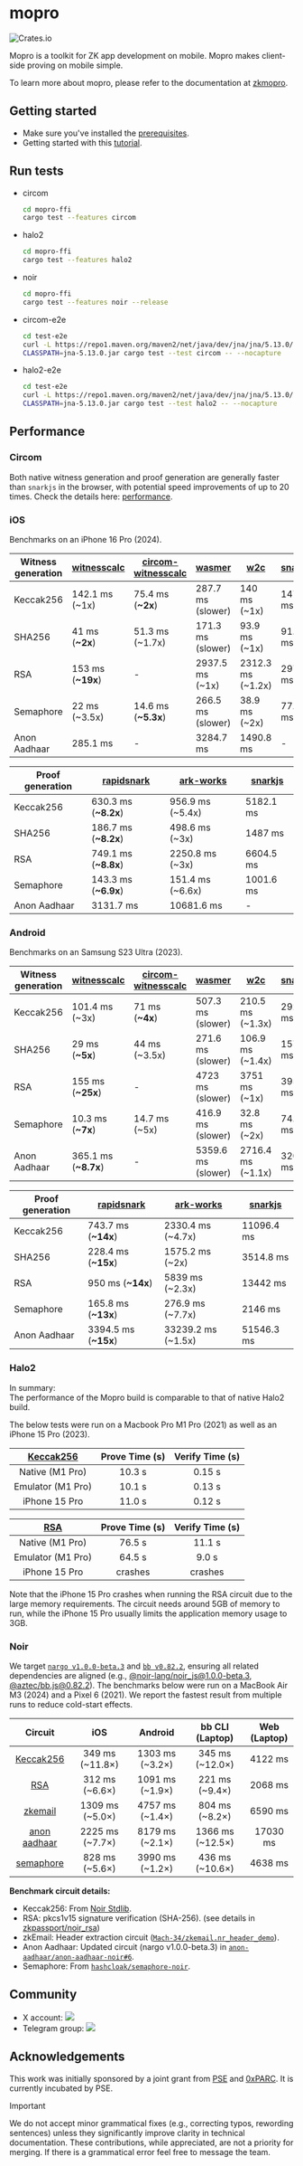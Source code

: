 # mopro

![Crates.io](https://img.shields.io/crates/v/mopro-ffi?label=mopro-ffi&style=flat-square)

Mopro is a toolkit for ZK app development on mobile. Mopro makes client-side proving on mobile simple.

To learn more about mopro, please refer to the documentation at [zkmopro](https://zkmopro.org/docs/intro).

## Getting started

-   Make sure you've installed the [prerequisites](https://zkmopro.org/docs/prerequisites).
-   Getting started with this [tutorial](https://zkmopro.org/docs/getting-started).

## Run tests

-   circom
    ```sh
    cd mopro-ffi
    cargo test --features circom
    ```
-   halo2
    ```sh
    cd mopro-ffi
    cargo test --features halo2
    ```
-   noir
    ```sh
    cd mopro-ffi
    cargo test --features noir --release
    ```
-   circom-e2e
    ```sh
    cd test-e2e
    curl -L https://repo1.maven.org/maven2/net/java/dev/jna/jna/5.13.0/jna-5.13.0.jar -o jna-5.13.0.jar
    CLASSPATH=jna-5.13.0.jar cargo test --test circom -- --nocapture
    ```
-   halo2-e2e
    ```sh
    cd test-e2e
    curl -L https://repo1.maven.org/maven2/net/java/dev/jna/jna/5.13.0/jna-5.13.0.jar -o jna-5.13.0.jar
    CLASSPATH=jna-5.13.0.jar cargo test --test halo2 -- --nocapture
    ```

## Performance

### Circom

Both native witness generation and proof generation are generally faster than `snarkjs` in the browser, with potential speed improvements of up to 20 times.
Check the details here: [performance](https://zkmopro.org/docs/performance).

### iOS

Benchmarks on an iPhone 16 Pro (2024).

| Witness generation | [witnesscalc](https://github.com/0xPolygonID/witnesscalc) | [circom-witnesscalc](https://github.com/iden3/circom-witnesscalc) | [wasmer](https://github.com/arkworks-rs/circom-compat) | [w2c](https://github.com/vimwitch/rust-witness) | [snarkjs](https://github.com/iden3/snarkjs) |
|-------------------|-----------------------------------------------------------|------------------------------------------------------------------|-----------------------------------------------------|------------------------------------------------|---------------------------------------------|
| Keccak256 | 142.1 ms (~1x) | 75.4 ms (**~2x**) | 287.7 ms (slower) | 140 ms (~1x) | 147.1 ms |
| SHA256 | 41 ms (**~2x**) | 51.3 ms (~1.7x) | 171.3 ms (slower) | 93.9 ms (~1x) | 91.8 ms |
| RSA | 153 ms (**~19x**) | - | 2937.5 ms (~1x) | 2312.3 ms (~1.2x) | 2979.5 ms |
| Semaphore | 22 ms (~3.5x) | 14.6 ms (**~5.3x**) | 266.5 ms (slower) | 38.9 ms (~2x) | 77.6 ms |
| Anon Aadhaar | 285.1 ms | - | 3284.7 ms | 1490.8 ms | - |

| Proof generation | [rapidsnark](https://github.com/iden3/rapidsnark) | [ark-works](https://github.com/arkworks-rs/circom-compat) | [snarkjs](https://github.com/iden3/snarkjs) |
|-----------------|---------------------------------------------------|-------------------------------------------------------|---------------------------------------------|
| Keccak256 | 630.3 ms (**~8.2x**) | 956.9 ms (~5.4x) | 5182.1 ms |
| SHA256 | 186.7 ms (**~8.2x**) | 498.6 ms (~3x) | 1487 ms |
| RSA | 749.1 ms (**~8.8x**) | 2250.8 ms (~3x) | 6604.5 ms |
| Semaphore | 143.3 ms (**~6.9x**) | 151.4 ms (~6.6x) | 1001.6 ms |
| Anon Aadhaar | 3131.7 ms | 10681.6 ms | - |

### Android

Benchmarks on an Samsung S23 Ultra (2023).

| Witness generation | [witnesscalc](https://github.com/0xPolygonID/witnesscalc) | [circom-witnesscalc](https://github.com/iden3/circom-witnesscalc) | [wasmer](https://github.com/arkworks-rs/circom-compat) | [w2c](https://github.com/vimwitch/rust-witness) | [snarkjs](https://github.com/iden3/snarkjs) |
|-------------------|-----------------------------------------------------------|------------------------------------------------------------------|-----------------------------------------------------|------------------------------------------------|---------------------------------------------|
| Keccak256 | 101.4 ms (~3x) | 71 ms (**~4x**) | 507.3 ms (slower) | 210.5 ms (~1.3x) | 292.3 ms |
| SHA256 | 29 ms (**~5x**) | 44 ms (~3.5x) | 271.6 ms (slower) | 106.9 ms (~1.4x) | 157.9 ms |
| RSA | 155 ms (**~25x**) | - | 4723 ms (slower) | 3751 ms (~1x) | 3958 ms |
| Semaphore | 10.3 ms (**~7x**) | 14.7 ms (~5x) | 416.9 ms (slower) | 32.8 ms (~2x) | 74.1 ms |
| Anon Aadhaar | 365.1 ms (**~8.7x**) | - | 5359.6 ms (slower) | 2716.4 ms (~1.1x) | 3207.5 ms |

| Proof generation | [rapidsnark](https://github.com/iden3/rapidsnark) | [ark-works](https://github.com/arkworks-rs/circom-compat) | [snarkjs](https://github.com/iden3/snarkjs) |
|-----------------|---------------------------------------------------|-------------------------------------------------------|---------------------------------------------|
| Keccak256 | 743.7 ms (**~14x**) | 2330.4 ms (~4.7x) | 11096.4 ms |
| SHA256 | 228.4 ms (**~15x**) | 1575.2 ms (~2x) | 3514.8 ms |
| RSA | 950 ms (**~14x**) | 5839 ms (~2.3x) | 13442 ms |
| Semaphore | 165.8 ms (**~13x**) | 276.9 ms (~7.7x) | 2146 ms |
| Anon Aadhaar | 3394.5 ms (**~15x**) | 33239.2 ms (~1.5x) | 51546.3 ms |

### Halo2

In summary: <br/>
The performance of the Mopro build is comparable to that of native Halo2 build. <br/>

The below tests were run on a Macbook Pro M1 Pro (2021) as well as an iPhone 15 Pro (2023).

| [Keccak256](https://github.com/ElusAegis/halo2-keccak-stable.git) | Prove Time (s) | Verify Time (s) |
| :---------------------------------------------------------------: | :------------: | :-------------: |
|                          Native (M1 Pro)                          |     10.3 s     |     0.15 s      |
|                         Emulator (M1 Pro)                         |     10.1 s     |     0.13 s      |
|                           iPhone 15 Pro                           |     11.0 s     |     0.12 s      |

| [RSA](https://github.com/ElusAegis/halo2-rsa-mopro.git) | Prove Time (s) | Verify Time (s) |
| :-----------------------------------------------------: | :------------: | :-------------: |
|                     Native (M1 Pro)                     |     76.5 s     |     11.1 s      |
|                    Emulator (M1 Pro)                    |     64.5 s     |      9.0 s      |
|                      iPhone 15 Pro                      |    crashes     |     crashes     |

Note that the iPhone 15 Pro crashes when running the RSA circuit due to the large memory requirements. The circuit needs
around 5GB of memory to run, while the iPhone 15 Pro usually limits the application memory usage to 3GB.

### Noir

We target [`nargo v1.0.0-beta.3`](https://noir-lang.org/docs/getting_started/quick_start#nargo) and [`bb v0.82.2`](https://noir-lang.org/docs/getting_started/quick_start#proving-backend-1), ensuring all related dependencies are aligned (e.g., [@noir-lang/noir\_js@1.0.0-beta.3](https://www.npmjs.com/package/@noir-lang/noir_js/v/1.0.0-beta.3), [@aztec/bb.js@0.82.2](https://www.npmjs.com/package/@aztec/bb.js/v/0.82.2)). The benchmarks below were run on a MacBook Air M3 (2024) and a Pixel 6 (2021). We report the fastest result from multiple runs to reduce cold-start effects.

| Circuit | iOS  | Android |  bb CLI<br/>(Laptop) |  Web<br/>(Laptop) |
| :-------------------------------------------------------------------------------: | :---------------: | :----------------: | :----------------: | :------------: |
| [Keccak256](https://github.com/moven0831/mopro-example-app-keccak256) | 349 ms (\~11.8×) |  1303 ms (\~3.2×) |  345 ms (\~12.0×) |  4122 ms |
| [RSA](https://github.com/moven0831/mopro-example-app-rsa) |  312 ms (\~6.6×) |  1091 ms (\~1.9×) |   221 ms (\~9.4×) |  2068 ms |
| [zkemail](https://github.com/Mach-34/zkemail.nr_header_demo) | 1309 ms (\~5.0×) |  4757 ms (\~1.4×) |   804 ms (\~8.2×) |  6590 ms |
| [anon aadhaar](https://github.com/moven0831/mopro-example-app-anon-aadhaar-noir) | 2225 ms (\~7.7×) |  8179 ms (\~2.1×) | 1366 ms (\~12.5×) | 17030 ms |
| [semaphore](https://github.com/moven0831/mopro-example-app-semaphore-noir) |  828 ms (\~5.6×) |  3990 ms (\~1.2×) |   436 ms (\~10.6×) |  4638 ms |

**Benchmark circuit details:**
- Keccak256: From [Noir Stdlib](https://noir-lang.org/docs/noir/standard_library/cryptographic_primitives/hashes#keccak256).
- RSA: pkcs1v15 signature verification (SHA-256). (see details in [zkpassport/noir_rsa](https://github.com/zkpassport/noir_rsa/blob/acb50389b79dbf38b1828f4fa82c28d742b140fc/src/rsa.nr#L286-L309))
- zkEmail: Header extraction circuit ([`Mach-34/zkemail.nr_header_demo`](https://github.com/Mach-34/zkemail.nr_header_demo)).
- Anon Aadhaar: Updated circuit (nargo v1.0.0-beta.3) in [`anon-aadhaar/anon-aadhaar-noir#6`](https://github.com/anon-aadhaar/anon-aadhaar-noir/pull/6).
- Semaphore: From [`hashcloak/semaphore-noir`](https://github.com/hashcloak/semaphore-noir).

## Community

-   X account: <a href="https://twitter.com/zkmopro"><img src="https://img.shields.io/twitter/follow/zkmopro?style=flat-square&logo=x&label=zkmopro"></a>
-   Telegram group: <a href="https://t.me/zkmopro"><img src="https://img.shields.io/badge/telegram-@zkmopro-blue.svg?style=flat-square&logo=telegram"></a>

## Acknowledgements

This work was initially sponsored by a joint grant from [PSE](https://pse.dev/) and [0xPARC](https://0xparc.org/). It is currently incubated by PSE.


> [!IMPORTANT]
> We do not accept minor grammatical fixes (e.g., correcting typos, rewording sentences) unless they significantly improve clarity in technical documentation. These contributions, while appreciated, are not a priority for merging. If there is a grammatical error feel free to message the team.

